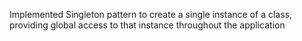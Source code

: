 Implemented Singleton pattern to create a single instance of a class, providing global access to that instance throughout the application
